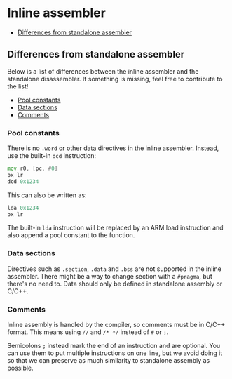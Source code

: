 # Inline assembler
- [Differences from standalone assembler](#differences-from-standalone-assembler)

## Differences from standalone assembler
Below is a list of differences between the inline assembler and the standalone disassembler. If something is missing, feel free
to contribute to the list!
- [Pool constants](#pool-constants)
- [Data sections](#data-sections)
- [Comments](#comments)

### Pool constants
There is no `.word` or other data directives in the inline assembler. Instead, use the built-in `dcd` instruction:
```asm
mov r0, [pc, #0]
bx lr
dcd 0x1234
```

This can also be written as:
```asm
lda 0x1234
bx lr
```

The built-in `lda` instruction will be replaced by an ARM load instruction and also append a pool constant to the function.

### Data sections
Directives such as `.section`, `.data` and `.bss` are not supported in the inline assembler. There might be a way to change
section with a `#pragma`, but there's no need to. Data should only be defined in standalone assembly or C/C++.

### Comments
Inline assembly is handled by the compiler, so comments must be in C/C++ format. This means using `//` and `/* */` instead of
`#` or `;`.

Semicolons `;` instead mark the end of an instruction and are optional. You can use them to put multiple instructions on one
line, but we avoid doing it so that we can preserve as much similarity to standalone assembly as possible.
